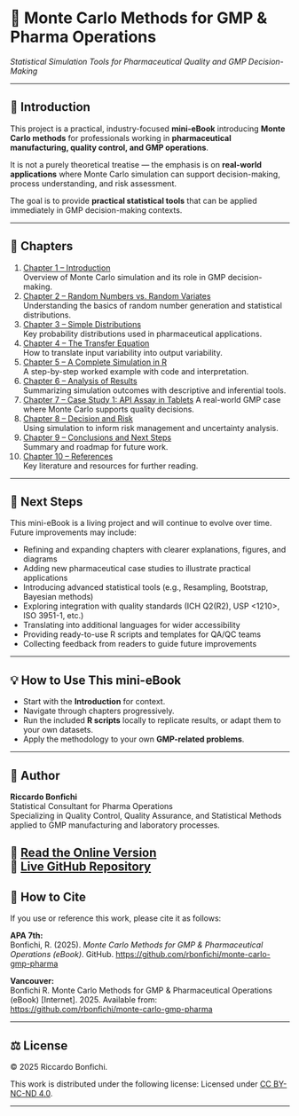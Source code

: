 # 📘 Monte Carlo Methods for GMP & Pharma Operations  
_Statistical Simulation Tools for Pharmaceutical Quality and GMP Decision-Making_

---

## 📖 Introduction
This project is a practical, industry-focused **mini-eBook** introducing **Monte Carlo methods** for professionals working in **pharmaceutical manufacturing, quality control, and GMP operations**.  

It is not a purely theoretical treatise — the emphasis is on **real-world applications** where Monte Carlo simulation can support decision-making, process understanding, and risk assessment.

The goal is to provide **practical statistical tools** that can be applied immediately in GMP decision-making contexts.

---

## 📑 Chapters

1. [Chapter 1 – Introduction](chapters/chapter01_intro.md)  
   Overview of Monte Carlo simulation and its role in GMP decision-making.  
2. [Chapter 2 – Random Numbers vs. Random Variates](chapters/chapter02_random-variates.md)  
   Understanding the basics of random number generation and statistical distributions.  
3. [Chapter 3 – Simple Distributions](chapters/chapter03_distributions.md)  
   Key probability distributions used in pharmaceutical applications.  
4. [Chapter 4 – The Transfer Equation](chapters/chapter04_transfer-equation.md)  
   How to translate input variability into output variability.  
5. [Chapter 5 – A Complete Simulation in R](chapters/chapter05_full-simulation.md)  
   A step-by-step worked example with code and interpretation.  
6. [Chapter 6 – Analysis of Results](chapters/chapter06_analysis.md)  
   Summarizing simulation outcomes with descriptive and inferential tools.  
7. [Chapter 7 – Case Study 1: API Assay in Tablets](chapters/chapter07_case-pharma.md)
   A real-world GMP case where Monte Carlo supports quality decisions.  
8. [Chapter 8 – Decision and Risk](chapters/chapter08_decision-risk.md)  
   Using simulation to inform risk management and uncertainty analysis.     
9. [Chapter 9 – Conclusions and Next Steps](chapters/chapter09_conclusions-nextsteps.md)  
   Summary and roadmap for future work.  
10. [Chapter 10 – References](chapters/chapter10_references.md)  
    Key literature and resources for further reading.

---

## 🚀 Next Steps

This mini-eBook is a living project and will continue to evolve over time.
Future improvements may include:
- Refining and expanding chapters with clearer explanations, figures, and diagrams
- Adding new pharmaceutical case studies to illustrate practical applications
- Introducing advanced statistical tools (e.g., Resampling, Bootstrap, Bayesian methods)
- Exploring integration with quality standards (ICH Q2(R2), USP <1210>, ISO 3951-1, etc.)
- Translating into additional languages for wider accessibility
- Providing ready-to-use R scripts and templates for QA/QC teams
- Collecting feedback from readers to guide future improvements

---

## 💡 How to Use This mini-eBook
- Start with the **Introduction** for context.  
- Navigate through chapters progressively.  
- Run the included **R scripts** locally to replicate results, or adapt them to your own datasets.  
- Apply the methodology to your own **GMP-related problems**.  

---

## 👤 Author
**Riccardo Bonfichi**  
Statistical Consultant for Pharma Operations  
Specializing in Quality Control, Quality Assurance, and Statistical Methods applied to GMP manufacturing and laboratory processes.  

📌 [Read the Online Version](https://rbonfichi.github.io/monte-carlo-gmp-pharma/)  
📌 [Live GitHub Repository](https://github.com/rbonfichi/monte-carlo-gmp-pharma)
---

## 📖 How to Cite

If you use or reference this work, please cite it as follows:

**APA 7th:**  
Bonfichi, R. (2025). *Monte Carlo Methods for GMP & Pharmaceutical Operations (eBook)*. GitHub. https://github.com/rbonfichi/monte-carlo-gmp-pharma  

**Vancouver:**  
Bonfichi R. Monte Carlo Methods for GMP & Pharmaceutical Operations (eBook) [Internet]. 2025. Available from: https://github.com/rbonfichi/monte-carlo-gmp-pharma  

---

## ⚖️ License
© 2025 Riccardo Bonfichi.  

This work is distributed under the following license:
Licensed under [CC BY-NC-ND 4.0](https://creativecommons.org/licenses/by-nc-nd/4.0/).

---
